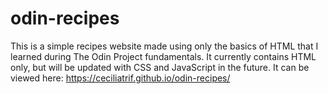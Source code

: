 # odin-recipes
This is a simple recipes website made using only the basics of HTML that I learned during The Odin Project fundamentals. It currently contains HTML only, but will be updated with CSS and JavaScript in the future. It can be viewed here:
https://ceciliatrif.github.io/odin-recipes/
